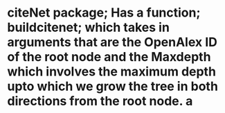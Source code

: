 citeNet package; Has a function; buildcitenet; which takes in arguments that are the OpenAlex ID of the root node and the Maxdepth which involves the maximum depth upto which we grow the tree in both directions from the root node. a
===========
